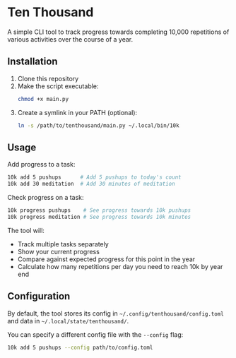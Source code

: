 # Ten Thousand

A simple CLI tool to track progress towards completing 10,000 repetitions of various activities over the course of a year.

## Installation

1. Clone this repository
2. Make the script executable:
   ```bash
   chmod +x main.py
   ```
3. Create a symlink in your PATH (optional):
   ```bash
   ln -s /path/to/tenthousand/main.py ~/.local/bin/10k
   ```

## Usage

Add progress to a task:
```bash
10k add 5 pushups      # Add 5 pushups to today's count
10k add 30 meditation  # Add 30 minutes of meditation
```

Check progress on a task:
```bash
10k progress pushups    # See progress towards 10k pushups
10k progress meditation # See progress towards 10k minutes
```

The tool will:
- Track multiple tasks separately
- Show your current progress
- Compare against expected progress for this point in the year
- Calculate how many repetitions per day you need to reach 10k by year end

## Configuration

By default, the tool stores its config in `~/.config/tenthousand/config.toml` and data in `~/.local/state/tenthousand/`.

You can specify a different config file with the `--config` flag:
```bash
10k add 5 pushups --config path/to/config.toml
```
